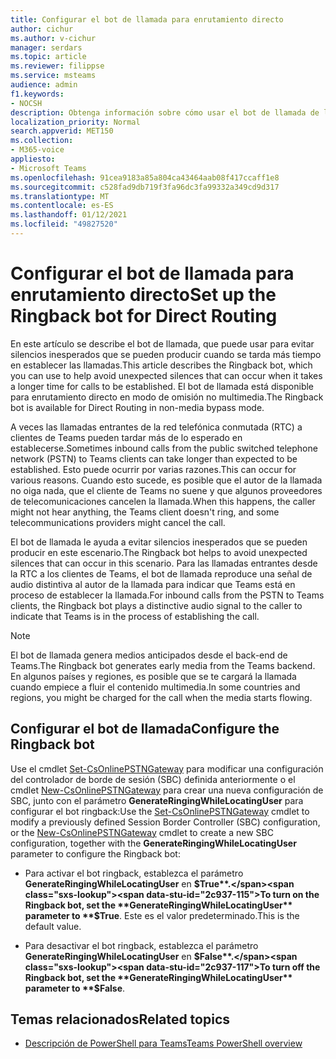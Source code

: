```yaml
---
title: Configurar el bot de llamada para enrutamiento directo
author: cichur
ms.author: v-cichur
manager: serdars
ms.topic: article
ms.reviewer: filippse
ms.service: msteams
audience: admin
f1.keywords:
- NOCSH
description: Obtenga información sobre cómo usar el bot de llamada de llamada para enrutamiento directo para evitar silencios inesperados que se pueden producir cuando se establece una llamada.
localization_priority: Normal
search.appverid: MET150
ms.collection:
- M365-voice
appliesto:
- Microsoft Teams
ms.openlocfilehash: 91cea9183a85a804ca43464aab08f417ccaff1e8
ms.sourcegitcommit: c528fad9db719f3fa96dc3fa99332a349cd9d317
ms.translationtype: MT
ms.contentlocale: es-ES
ms.lasthandoff: 01/12/2021
ms.locfileid: "49827520"
---
```

# <a name="set-up-the-ringback-bot-for-direct-routing"></a><span data-ttu-id="2c937-103">Configurar el bot de llamada para enrutamiento directo</span><span class="sxs-lookup"><span data-stu-id="2c937-103">Set up the Ringback bot for Direct Routing</span></span>

<span data-ttu-id="2c937-104">En este artículo se describe el bot de llamada, que puede usar para evitar silencios inesperados que se pueden producir cuando se tarda más tiempo en establecer las llamadas.</span><span class="sxs-lookup"><span data-stu-id="2c937-104">This article describes the Ringback bot, which you can use to help avoid unexpected silences that can occur when it takes a longer time for calls to be established.</span></span> <span data-ttu-id="2c937-105">El bot de llamada está disponible para enrutamiento directo en modo de omisión no multimedia.</span><span class="sxs-lookup"><span data-stu-id="2c937-105">The Ringback bot is available for Direct Routing in non-media bypass mode.</span></span>

<span data-ttu-id="2c937-106">A veces las llamadas entrantes de la red telefónica conmutada (RTC) a clientes de Teams pueden tardar más de lo esperado en establecerse.</span><span class="sxs-lookup"><span data-stu-id="2c937-106">Sometimes inbound calls from the public switched telephone network (PSTN) to Teams clients can take longer than expected to be established.</span></span> <span data-ttu-id="2c937-107">Esto puede ocurrir por varias razones.</span><span class="sxs-lookup"><span data-stu-id="2c937-107">This can occur for various reasons.</span></span> <span data-ttu-id="2c937-108">Cuando esto sucede, es posible que el autor de la llamada no oiga nada, que el cliente de Teams no suene y que algunos proveedores de telecomunicaciones cancelen la llamada.</span><span class="sxs-lookup"><span data-stu-id="2c937-108">When this happens, the caller might not hear anything, the Teams client doesn't ring, and some telecommunications providers might cancel the call.</span></span>

<span data-ttu-id="2c937-109">El bot de llamada le ayuda a evitar silencios inesperados que se pueden producir en este escenario.</span><span class="sxs-lookup"><span data-stu-id="2c937-109">The Ringback bot helps to avoid unexpected silences that can occur in this scenario.</span></span> <span data-ttu-id="2c937-110">Para las llamadas entrantes desde la RTC a los clientes de Teams, el bot de llamada reproduce una señal de audio distintiva al autor de la llamada para indicar que Teams está en proceso de establecer la llamada.</span><span class="sxs-lookup"><span data-stu-id="2c937-110">For inbound calls from the PSTN to Teams clients, the Ringback bot plays a distinctive audio signal to the caller to indicate that Teams is in the process of establishing the call.</span></span>

> [!NOTE]
> <span data-ttu-id="2c937-111">El bot de llamada genera medios anticipados desde el back-end de Teams.</span><span class="sxs-lookup"><span data-stu-id="2c937-111">The Ringback bot generates early media from the Teams backend.</span></span> <span data-ttu-id="2c937-112">En algunos países y regiones, es posible que se te cargará la llamada cuando empiece a fluir el contenido multimedia.</span><span class="sxs-lookup"><span data-stu-id="2c937-112">In some countries and regions, you might be charged for the call when the media starts flowing.</span></span>

## <a name="configure-the-ringback-bot"></a><span data-ttu-id="2c937-113">Configurar el bot de llamada</span><span class="sxs-lookup"><span data-stu-id="2c937-113">Configure the Ringback bot</span></span>

<span data-ttu-id="2c937-114">Use el cmdlet [Set-CsOnlinePSTNGateway](https://docs.microsoft.com/powershell/module/skype/set-csonlinepstngateway) para modificar una configuración del controlador de borde de sesión (SBC) definida anteriormente o el cmdlet [New-CsOnlinePSTNGateway](https://docs.microsoft.com/powershell/module/skype/new-csonlinepstngateway) para crear una nueva configuración de SBC, junto con el parámetro **GenerateRingingWhileLocatingUser** para configurar el bot ringback:</span><span class="sxs-lookup"><span data-stu-id="2c937-114">Use the [Set-CsOnlinePSTNGateway](https://docs.microsoft.com/powershell/module/skype/set-csonlinepstngateway) cmdlet to modify a previously defined Session Border Controller (SBC) configuration, or the [New-CsOnlinePSTNGateway](https://docs.microsoft.com/powershell/module/skype/new-csonlinepstngateway) cmdlet to create a new SBC configuration, together with the **GenerateRingingWhileLocatingUser** parameter to configure the Ringback bot:</span></span>

- <span data-ttu-id="2c937-115">Para activar el bot ringback, establezca el parámetro **GenerateRingingWhileLocatingUser** en **$True**.</span><span class="sxs-lookup"><span data-stu-id="2c937-115">To turn on the Ringback bot, set the **GenerateRingingWhileLocatingUser** parameter to **$True**.</span></span> <span data-ttu-id="2c937-116">Este es el valor predeterminado.</span><span class="sxs-lookup"><span data-stu-id="2c937-116">This is the default value.</span></span> 

- <span data-ttu-id="2c937-117">Para desactivar el bot ringback, establezca el parámetro **GenerateRingingWhileLocatingUser** en **$False**.</span><span class="sxs-lookup"><span data-stu-id="2c937-117">To turn off the Ringback bot, set the **GenerateRingingWhileLocatingUser** parameter to **$False**.</span></span> 

## <a name="related-topics"></a><span data-ttu-id="2c937-118">Temas relacionados</span><span class="sxs-lookup"><span data-stu-id="2c937-118">Related topics</span></span>

- [<span data-ttu-id="2c937-119">Descripción de PowerShell para Teams</span><span class="sxs-lookup"><span data-stu-id="2c937-119">Teams PowerShell overview</span></span>](teams-powershell-overview.md)
